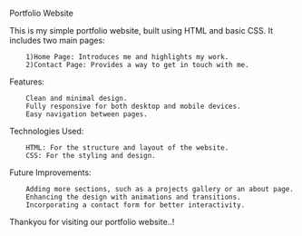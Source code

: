 Portfolio Website


This is my simple portfolio website, built using HTML and basic CSS. It includes two main pages:

        1)Home Page: Introduces me and highlights my work.
        2)Contact Page: Provides a way to get in touch with me.
        
Features:

        Clean and minimal design.
        Fully responsive for both desktop and mobile devices.
        Easy navigation between pages.
        
Technologies Used:

        HTML: For the structure and layout of the website.
        CSS: For the styling and design.
        
Future Improvements:

        Adding more sections, such as a projects gallery or an about page.
        Enhancing the design with animations and transitions.
        Incorporating a contact form for better interactivity.

Thankyou for visiting our portfolio website..!
